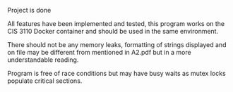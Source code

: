 Project is done

All features have been implemented and tested, this program works on the CIS 3110 Docker container and should be used in the same environment.

There should not be any memory leaks, formatting of strings displayed and on file may be different from mentioned in A2.pdf but in a more understandable reading.

Program is free of race conditions but may have busy waits as mutex locks populate critical sections.